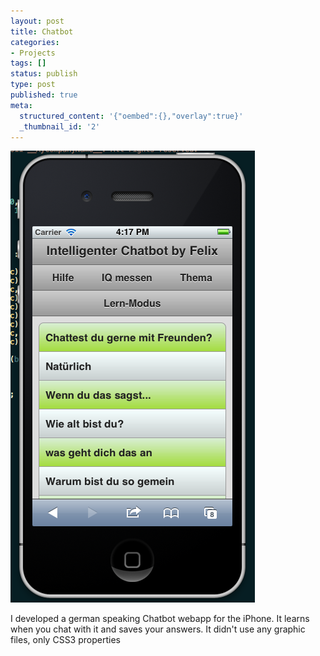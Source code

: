 ```yaml
---
layout: post
title: Chatbot
categories:
- Projects
tags: []
status: publish
type: post
published: true
meta:
  structured_content: '{"oembed":{},"overlay":true}'
  _thumbnail_id: '2'
---
```


![iTalk](/squarespace_images/static_545299aae4b0e9514fe30c95_54529a29e4b025a90f45cc50_54529a29e4b025a90f45cc8e_1414699594343_iTalk.png_)
  


I developed a german speaking Chatbot webapp for the iPhone. It learns when you chat with it and saves your answers. It didn't use any graphic files, only CSS3 properties
